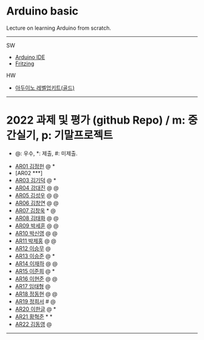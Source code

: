 # Arduino basic
Lecture on learning Arduino from scratch.


---

SW

- [Arduino IDE](https://www.arduino.cc/)
- [Fritzing](http://fritzing.org/download/)

HW

- [아두이노 레벨업키트(골드)](https://www.devicemart.co.kr/goods/view?no=12170416)

---

# 2022 과제 및 평가 (github Repo) / m: 중간실기, p: 기말프로젝트
* @: 우수, *: 제출, #: 미제출.  
- [AR01 김정헌](https://github.com/jhkedwardkim/AR01) @ *
- [AR02 ***]
- [AR03 김기덕](https://github.com/DDUCKI/AR03) @ *
- [AR04 강대진](https://github.com/ijdaejin/AR04) @ @
- [AR05 김성우](https://github.com/Gukdoli/AR05) @ @
- [AR06 김창연](https://github.com/ckddus/AR06) @ @
- [AR07 김창욱](https://github.com/HM0007/AR07) * @
- [AR08 김태화](https://github.com/TAaHwa/AR08-) @ @
- [AR09 박세훈](https://github.com/uoooyas/AR09) @ @
- [AR10 박신영](https://github.com/zachpaul7/AR10) @ @
- [AR11 박제홍](http://github.com/qkrwpghd27/AR11) @ @
- [AR12 이승무](https://github.com/LSeungMOO/AR12) @ 
- [AR13 이승준](https://github.com/q1w2e3r4god/AR13) @ *
- [AR14 이재하](https://github.com/wogk0012/AR14) @ @
- [AR15 이준희](https://github.com/LJunHee/AR15) @ *
- [AR16 이현준](https://github.com/junlee00/AR16) @ @
- [AR17 임태형](https://github.com/vmvvmvvmv/AR17) @
- [AR18 정동현](https://github.com/hm18donghyun/AR18) @ @
- [AR19 정희서](https://github.com/HiSeoJeong/AR19) # @
- [AR20 이한글](https://github.com/hangle9449/ar-20) @ *
- [AR21 황혁준](https://github.com/FL08/ar21) * *
- [AR22 김동영](https://github.com/badaral/AR22) @

---




